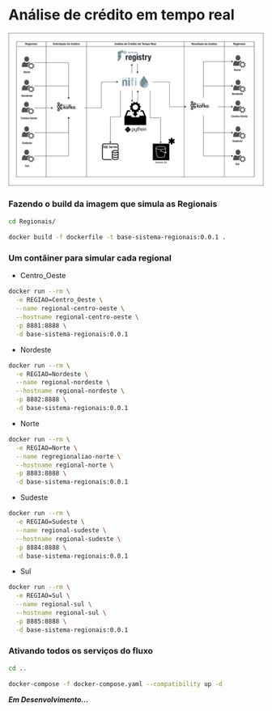 # Análise de crédito em tempo real

![Análise de Crédito em Tempo Real](Regionais/app/docs/analise-credito-em-tempo-real.drawio.png)


### Fazendo o build da imagem que simula as Regionais

```bash
cd Regionais/
```

```bash
docker build -f dockerfile -t base-sistema-regionais:0.0.1 .
```

### Um contâiner para simular cada regional

- Centro_Oeste

```bash
docker run --rm \
  -e REGIAO=Centro_Oeste \
  --name regional-centro-oeste \
  --hostname regional-centro-oeste \
  -p 8881:8888 \
  -d base-sistema-regionais:0.0.1
```

- Nordeste

```bash
docker run --rm \
  -e REGIAO=Nordeste \
  --name regional-nordeste \
  --hostname regional-nordeste \
  -p 8882:8888 \
  -d base-sistema-regionais:0.0.1
```

- Norte

```bash
docker run --rm \
  -e REGIAO=Norte \
  --name regregionaliao-norte \
  --hostname regional-norte \
  -p 8883:8888 \
  -d base-sistema-regionais:0.0.1
```

- Sudeste

```bash
docker run --rm \
  -e REGIAO=Sudeste \
  --name regional-sudeste \
  --hostname regional-sudeste \
  -p 8884:8888 \
  -d base-sistema-regionais:0.0.1
```

- Sul

```bash
docker run --rm \
  -e REGIAO=Sul \
  --name regional-sul \
  --hostname regional-sul \
  -p 8885:8888 \
  -d base-sistema-regionais:0.0.1
```

### Ativando todos os serviços do fluxo

```bash
cd ..
```

```bash
docker-compose -f docker-compose.yaml --compatibility up -d
```


***Em Desenvolvimento...***
